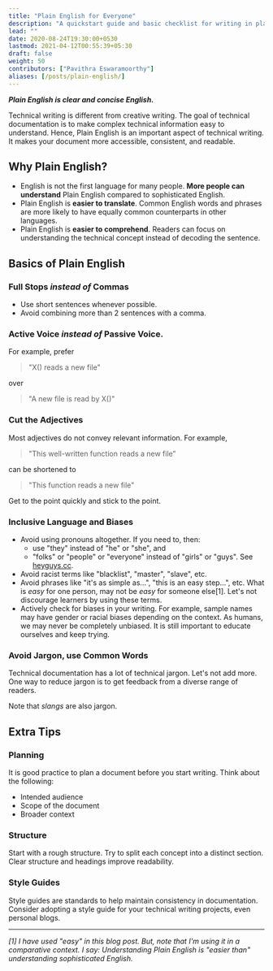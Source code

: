 ```yaml
---
title: "Plain English for Everyone"
description: "A quickstart guide and basic checklist for writing in plain english."
lead: ""
date: 2020-08-24T19:30:00+0530
lastmod: 2021-04-12T00:55:39+05:30
draft: false
weight: 50
contributors: ["Pavithra Eswaramoorthy"]
aliases: [/posts/plain-english/]
---
```


***Plain English is clear and concise English.***

Technical writing is different from creative writing. The goal of technical documentation is to make complex technical information easy to understand. Hence, Plain English is an important aspect of technical writing. It makes your document more accessible, consistent, and readable.

## Why Plain English?

* English is not the first language for many people. **More people can understand** Plain English compared to sophisticated English.
* Plain English is **easier to translate**. Common English words and phrases are more likely to have equally common counterparts in other languages.
* Plain English is **easier to comprehend**. Readers can focus on understanding the technical concept instead of decoding the sentence.

## Basics of Plain English

### Full Stops *instead of* Commas

* Use short sentences whenever possible.
* Avoid combining more than 2 sentences with a comma.

### Active Voice *instead of* Passive Voice.

For example, prefer

> "X() reads a new file"

over

> "A new file is read by X()"

### Cut the Adjectives

Most adjectives do not convey relevant information. For example,

> "This well-written function reads a new file"

can be shortened to

> "This function reads a new file"

Get to the point quickly and stick to the point.

### Inclusive Language and Biases

* Avoid using pronouns altogether. If you need to, then:
  * use "they" instead of "he" or "she", and
  * "folks" or "people" or "everyone" instead of "girls" or "guys". See [heyguys.cc](https://heyguys.cc).
* Avoid racist terms like "blacklist", "master", "slave", etc.
* Avoid phrases like "it's as simple as...", "this is an easy step...", etc. What is *easy* for one person, may not be *easy* for someone else[1]. Let's not discourage learners by using these terms.
* Actively check for biases in your writing. For example, sample names may have gender or racial biases depending on the context. As humans, we may never be completely unbiased. It is still important to educate ourselves and keep trying.

### Avoid Jargon, use Common Words

Technical documentation has a lot of technical jargon. Let's not add more. One way to reduce jargon is to get feedback from a diverse range of readers.

Note that *slangs* are also jargon.

## Extra Tips

### Planning

It is good practice to plan a document before you start writing. Think about the following:

* Intended audience
* Scope of the document
* Broader context

### Structure

Start with a rough structure. Try to split each concept into a distinct section. Clear structure and headings improve readability.

### Style Guides

Style guides are standards to help maintain consistency in documentation. Consider adopting a style guide for your technical writing projects, even personal blogs.

---

*[1] I have used "easy" in this blog post. But, note that I'm using it in a comparative context. I say: Understanding Plain English is "easier than" understanding sophisticated English.*

